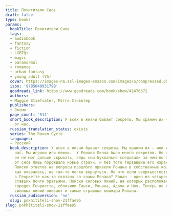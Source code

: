 ```yaml
---
title: Похитители Снов
draft: false
type: books
params:
  bookTitle: Похитители Снов
  tags:
  - audiobook
  - fantasy
  - fiction
  - LGBTQ+
  - magic
  - paranormal
  - romance
  - urban fantasy
  - young adult (YA)
  cover: https://images-na.ssl-images-amazon.com/images/S/compressed.photo.goodreads.com/books/1540659639i/42476572.jpg
  isbn: '9785040931798'
  goodreads_link: https://www.goodreads.com/book/show/42476572
  authors:
  - Maggie Stiefvater, Мэгги Стивотер
  publishers:
  - Эксмо
  page_count: '512'
  short_book_description: У всех в жизни бывают секреты. Мы храним их – или их хранят
    от нас.
  russian_translation_status: exists
  series: The Raven Cycle
  languages:
  - Русский
  book_description: У всех в жизни бывают секреты. Мы храним их – или их хранят от
    нас. Мы игроки или пешки.  У Ронана Линча было много секретов. Но один из них
    он не мог дольше скрывать, ведь сны буквально следовали за ним по пятам. А бегство
    от снов лишь порождало новые страхи, и без того терзавшие его израненную душу.
    Поиски ответов на вопросы прошлого привели Ронана в собственные кошмары, откуда,
    как оказалось, не так-то легко вернуться. Но что если сверхъестественные события
    в Генриетте как-то связаны со снами Ронана? Ронан - один из четырех Воронят, друзей,
    ставших почти братьями. Поиски силовых линий, на которых расположен маленький
    городок Генриетта, сблизили Ганси, Ронана, Адама и Ноя. Теперь же с пробуждением
    силовых линий оживают и самые страшные кошмары Ронана.
  russian_audioversion: 'no'
  slug: pokhititeli-snov-21ffae95
slug: pokhititeli-snov-21ffae95
---
```


